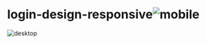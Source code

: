 # login-design-responsive![mobile](https://user-images.githubusercontent.com/83678281/155765595-599deb30-a0c4-458b-9004-54a7fd27b07f.png)
![desktop](https://user-images.githubusercontent.com/83678281/155765603-582346b5-ad85-4255-8b09-75423a800ecd.png)
